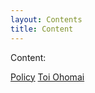```yaml
---
layout: Contents
title: Content
---
```

Content:

<a class="dropdown-item" href="/pages/contents/policy.html">Policy</a>
<a class="dropdown-item" href="/pages/contents/toiohomai.html">Toi Ohomai</a>